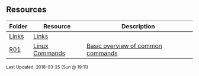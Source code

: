 ## Resources
| Folder | Resource | Description|
 | ------------|------------|------------|
 | [Links](https://github.com/rugbyprof/5373-Internet-Programming/tree/master/Resources/Links) | [ Links](https://github.com/rugbyprof/5373-Internet-Programming/tree/master/Resources/Links) |
 | [R01](https://github.com/rugbyprof/5373-Internet-Programming/tree/master/Resources/R01) | [ Linux Commands ](https://github.com/rugbyprof/5373-Internet-Programming/tree/master/Resources/R01) | [ Basic overview of common commands](https://github.com/rugbyprof/5373-Internet-Programming/tree/master/Resources/R01) |

<sup>Last Updated: 2018-03-25 (Sun @ 19:11)</sup>